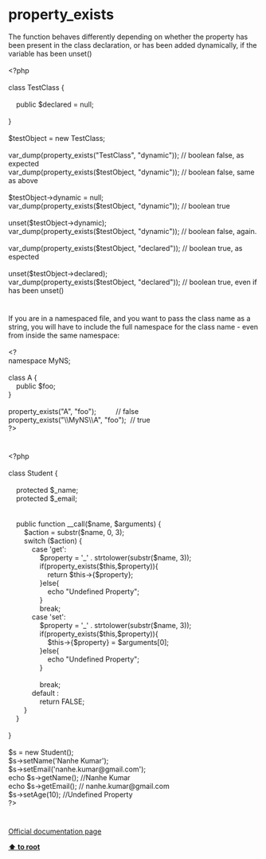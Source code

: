 # property_exists




<div class="phpcode"><span class="html">
The function behaves differently depending on whether the property has been present in the class declaration, or has been added dynamically, if the variable has been unset()<br><br><span class="default">&lt;?php<br><br></span><span class="keyword">class </span><span class="default">TestClass </span><span class="keyword">{<br><br>&#xA0; &#xA0; public </span><span class="default">$declared </span><span class="keyword">= </span><span class="default">null</span><span class="keyword">;<br>&#xA0; &#xA0; <br>}<br><br></span><span class="default">$testObject </span><span class="keyword">= new </span><span class="default">TestClass</span><span class="keyword">;<br><br></span><span class="default">var_dump</span><span class="keyword">(</span><span class="default">property_exists</span><span class="keyword">(</span><span class="string">&quot;TestClass&quot;</span><span class="keyword">, </span><span class="string">&quot;dynamic&quot;</span><span class="keyword">)); </span><span class="comment">// boolean false, as expected<br></span><span class="default">var_dump</span><span class="keyword">(</span><span class="default">property_exists</span><span class="keyword">(</span><span class="default">$testObject</span><span class="keyword">, </span><span class="string">&quot;dynamic&quot;</span><span class="keyword">)); </span><span class="comment">// boolean false, same as above<br><br></span><span class="default">$testObject</span><span class="keyword">-&gt;</span><span class="default">dynamic </span><span class="keyword">= </span><span class="default">null</span><span class="keyword">;<br></span><span class="default">var_dump</span><span class="keyword">(</span><span class="default">property_exists</span><span class="keyword">(</span><span class="default">$testObject</span><span class="keyword">, </span><span class="string">&quot;dynamic&quot;</span><span class="keyword">)); </span><span class="comment">// boolean true<br><br></span><span class="keyword">unset(</span><span class="default">$testObject</span><span class="keyword">-&gt;</span><span class="default">dynamic</span><span class="keyword">);<br></span><span class="default">var_dump</span><span class="keyword">(</span><span class="default">property_exists</span><span class="keyword">(</span><span class="default">$testObject</span><span class="keyword">, </span><span class="string">&quot;dynamic&quot;</span><span class="keyword">)); </span><span class="comment">// boolean false, again.<br><br></span><span class="default">var_dump</span><span class="keyword">(</span><span class="default">property_exists</span><span class="keyword">(</span><span class="default">$testObject</span><span class="keyword">, </span><span class="string">&quot;declared&quot;</span><span class="keyword">)); </span><span class="comment">// boolean true, as espected<br><br></span><span class="keyword">unset(</span><span class="default">$testObject</span><span class="keyword">-&gt;</span><span class="default">declared</span><span class="keyword">);<br></span><span class="default">var_dump</span><span class="keyword">(</span><span class="default">property_exists</span><span class="keyword">(</span><span class="default">$testObject</span><span class="keyword">, </span><span class="string">&quot;declared&quot;</span><span class="keyword">)); </span><span class="comment">// boolean true, even if has been unset()</span>
</span>
</div>
  

#


<div class="phpcode"><span class="html">
If you are in a namespaced file, and you want to pass the class name as a string, you will have to include the full namespace for the class name - even from inside the same namespace:<br><br>&lt;?<br>namespace MyNS;<br><br>class A {<br>&#xA0; &#xA0; public $foo;<br>}<br><br>property_exists(&quot;A&quot;, &quot;foo&quot;);&#xA0; &#xA0; &#xA0; &#xA0; &#xA0; // false<br>property_exists(&quot;\\MyNS\\A&quot;, &quot;foo&quot;);&#xA0; // true<br>?&gt;</span>
</div>
  

#


<div class="phpcode"><span class="html">
<span class="default">&lt;?php<br><br></span><span class="keyword">class </span><span class="default">Student </span><span class="keyword">{<br><br>&#xA0; &#xA0; protected </span><span class="default">$_name</span><span class="keyword">;<br>&#xA0; &#xA0; protected </span><span class="default">$_email</span><span class="keyword">;<br>&#xA0; &#xA0; <br><br>&#xA0; &#xA0; public function </span><span class="default">__call</span><span class="keyword">(</span><span class="default">$name</span><span class="keyword">, </span><span class="default">$arguments</span><span class="keyword">) {<br>&#xA0; &#xA0; &#xA0; &#xA0; </span><span class="default">$action </span><span class="keyword">= </span><span class="default">substr</span><span class="keyword">(</span><span class="default">$name</span><span class="keyword">, </span><span class="default">0</span><span class="keyword">, </span><span class="default">3</span><span class="keyword">);<br>&#xA0; &#xA0; &#xA0; &#xA0; switch (</span><span class="default">$action</span><span class="keyword">) {<br>&#xA0; &#xA0; &#xA0; &#xA0; &#xA0; &#xA0; case </span><span class="string">&apos;get&apos;</span><span class="keyword">:<br>&#xA0; &#xA0; &#xA0; &#xA0; &#xA0; &#xA0; &#xA0; &#xA0; </span><span class="default">$property </span><span class="keyword">= </span><span class="string">&apos;_&apos; </span><span class="keyword">. </span><span class="default">strtolower</span><span class="keyword">(</span><span class="default">substr</span><span class="keyword">(</span><span class="default">$name</span><span class="keyword">, </span><span class="default">3</span><span class="keyword">));<br>&#xA0; &#xA0; &#xA0; &#xA0; &#xA0; &#xA0; &#xA0; &#xA0; if(</span><span class="default">property_exists</span><span class="keyword">(</span><span class="default">$this</span><span class="keyword">,</span><span class="default">$property</span><span class="keyword">)){<br>&#xA0; &#xA0; &#xA0; &#xA0; &#xA0; &#xA0; &#xA0; &#xA0; &#xA0; &#xA0; return </span><span class="default">$this</span><span class="keyword">-&gt;{</span><span class="default">$property</span><span class="keyword">};<br>&#xA0; &#xA0; &#xA0; &#xA0; &#xA0; &#xA0; &#xA0; &#xA0; }else{<br>&#xA0; &#xA0; &#xA0; &#xA0; &#xA0; &#xA0; &#xA0; &#xA0; &#xA0; &#xA0; echo </span><span class="string">&quot;Undefined Property&quot;</span><span class="keyword">;<br>&#xA0; &#xA0; &#xA0; &#xA0; &#xA0; &#xA0; &#xA0; &#xA0; }<br>&#xA0; &#xA0; &#xA0; &#xA0; &#xA0; &#xA0; &#xA0; &#xA0; break;<br>&#xA0; &#xA0; &#xA0; &#xA0; &#xA0; &#xA0; case </span><span class="string">&apos;set&apos;</span><span class="keyword">:<br>&#xA0; &#xA0; &#xA0; &#xA0; &#xA0; &#xA0; &#xA0; &#xA0; </span><span class="default">$property </span><span class="keyword">= </span><span class="string">&apos;_&apos; </span><span class="keyword">. </span><span class="default">strtolower</span><span class="keyword">(</span><span class="default">substr</span><span class="keyword">(</span><span class="default">$name</span><span class="keyword">, </span><span class="default">3</span><span class="keyword">));<br>&#xA0; &#xA0; &#xA0; &#xA0; &#xA0; &#xA0; &#xA0; &#xA0; if(</span><span class="default">property_exists</span><span class="keyword">(</span><span class="default">$this</span><span class="keyword">,</span><span class="default">$property</span><span class="keyword">)){<br>&#xA0; &#xA0; &#xA0; &#xA0; &#xA0; &#xA0; &#xA0; &#xA0; &#xA0; &#xA0; </span><span class="default">$this</span><span class="keyword">-&gt;{</span><span class="default">$property</span><span class="keyword">} = </span><span class="default">$arguments</span><span class="keyword">[</span><span class="default">0</span><span class="keyword">];<br>&#xA0; &#xA0; &#xA0; &#xA0; &#xA0; &#xA0; &#xA0; &#xA0; }else{<br>&#xA0; &#xA0; &#xA0; &#xA0; &#xA0; &#xA0; &#xA0; &#xA0; &#xA0; &#xA0; echo </span><span class="string">&quot;Undefined Property&quot;</span><span class="keyword">;<br>&#xA0; &#xA0; &#xA0; &#xA0; &#xA0; &#xA0; &#xA0; &#xA0; }<br>&#xA0; &#xA0; &#xA0; &#xA0; &#xA0; &#xA0; &#xA0; &#xA0; <br>&#xA0; &#xA0; &#xA0; &#xA0; &#xA0; &#xA0; &#xA0; &#xA0; break;<br>&#xA0; &#xA0; &#xA0; &#xA0; &#xA0; &#xA0; default :<br>&#xA0; &#xA0; &#xA0; &#xA0; &#xA0; &#xA0; &#xA0; &#xA0; return </span><span class="default">FALSE</span><span class="keyword">;<br>&#xA0; &#xA0; &#xA0; &#xA0; }<br>&#xA0; &#xA0; }<br><br>}<br><br></span><span class="default">$s </span><span class="keyword">= new </span><span class="default">Student</span><span class="keyword">();<br></span><span class="default">$s</span><span class="keyword">-&gt;</span><span class="default">setName</span><span class="keyword">(</span><span class="string">&apos;Nanhe Kumar&apos;</span><span class="keyword">);<br></span><span class="default">$s</span><span class="keyword">-&gt;</span><span class="default">setEmail</span><span class="keyword">(</span><span class="string">&apos;nanhe.kumar@gmail.com&apos;</span><span class="keyword">);<br>echo </span><span class="default">$s</span><span class="keyword">-&gt;</span><span class="default">getName</span><span class="keyword">(); </span><span class="comment">//Nanhe Kumar<br></span><span class="keyword">echo </span><span class="default">$s</span><span class="keyword">-&gt;</span><span class="default">getEmail</span><span class="keyword">(); </span><span class="comment">// nanhe.kumar@gmail.com<br></span><span class="default">$s</span><span class="keyword">-&gt;</span><span class="default">setAge</span><span class="keyword">(</span><span class="default">10</span><span class="keyword">); </span><span class="comment">//Undefined Property<br></span><span class="default">?&gt;</span>
</span>
</div>
  

#

[Official documentation page](https://www.php.net/manual/en/function.property-exists.php)

**[⬆ to root](/)**